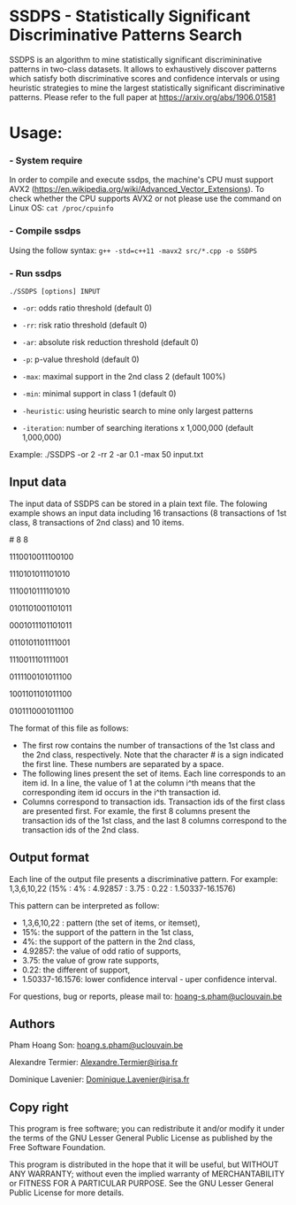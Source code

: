 # SSDPS - Statistically Significant Discriminative Patterns Search
SSDPS is an algorithm to mine statistically significant discrimininative patterns
in two-class datasets. It allows to exhaustively discover patterns which satisfy
both discriminative scores and confidence intervals or using heuristic strategies to
mine the largest statistically significant discriminative patterns.
Please refer to the full paper at https://arxiv.org/abs/1906.01581


# Usage: #
### - System require ###
In order to compile and execute ssdps, the machine's
CPU must support AVX2 (https://en.wikipedia.org/wiki/Advanced_Vector_Extensions).
To check whether the CPU supports AVX2 or not please use the command on Linux OS: `cat /proc/cpuinfo`

### - Compile ssdps ###
Using the follow syntax:
`g++ -std=c++11 -mavx2 src/*.cpp -o SSDPS`

### - Run ssdps

`./SSDPS [options] INPUT `

- `-or`: odds ratio threshold (default 0)

- `-rr`: risk ratio threshold (default 0)

- `-ar`: absolute risk reduction threshold (default 0)

- `-p`: p-value threshold (default 0)

- `-max`: maximal support in the 2nd class 2 (default 100%)

- `-min`: minimal support in class 1 (default 0)	

- `-heuristic`: using heuristic search to mine only largest patterns

- `-iteration`: number of searching iterations x 1,000,000 (default 1,000,000)

Example: ./SSDPS -or 2 -rr 2 -ar 0.1 -max 50 input.txt


## Input data
The input data of SSDPS can be stored in a plain text file. The folowing example shows an input data including 16 transactions (8 transactions of 1st class, 8 transactions of 2nd class) and 10 items.

\# 8   8

1110010011100100

1110101011101010

1110010111101010

0101101001101011

0001011101101011

0110101101111001

1110011101111001

0111100101011100

1001101101011100

0101110001011100

The format of this file as follows:
- The first row contains the number of transactions of the 1st class and the 2nd class, respectively. Note that the character \# is a sign indicated the first line. These numbers are separated by a space.
- The following lines present the set of items. Each line corresponds to an item id. In a line, the value of 1 at the column i^th means that the corresponding item id occurs in the i^th transaction id.
- Columns correspond to transaction ids. Transaction ids of the first class are presented first. For examle, the first 8 columns present the transaction ids of the 1st class, and the last 8 columns correspond to the transaction ids of the 2nd class.

## Output format
Each line of the output file presents a discriminative pattern.
For example:
1,3,6,10,22 (15% : 4% : 4.92857 : 3.75 : 0.22 : 1.50337-16.1576)

This pattern can be interpreted as follow:
- 1,3,6,10,22 : pattern (the set of items, or itemset),
- 15%: the support of the pattern in the 1st class,
- 4%: the support of the pattern in the 2nd class,
- 4.92857: the value of odd ratio of supports,
- 3.75: the value of grow rate supports,
- 0.22: the different of support,
- 1.50337-16.1576: lower confidence interval - uper confidence interval.

For questions, bug or reports, please mail to: hoang-s.pham@uclouvain.be

## Authors
Pham Hoang Son: hoang.s.pham@uclouvain.be

Alexandre Termier: Alexandre.Termier@irisa.fr

Dominique Lavenier: Dominique.Lavenier@irisa.fr

## Copy right
This program is free software; you can redistribute it and/or modify it under the terms of
the GNU Lesser General Public License as published by the Free Software Foundation.

This program is distributed in the hope that it will be useful, but WITHOUT ANY WARRANTY;
without even the implied warranty of MERCHANTABILITY or FITNESS FOR A PARTICULAR PURPOSE.
See the GNU Lesser General Public License for more details.

